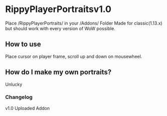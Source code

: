 # RippyPlayerPortraitsv1.0




Place /RippyPlayerPortraits/ in your /Addons/ Folder
Made for classic(1.13.x) but should work with every version of WoW possible.

## How to use

Place cursor on player frame, scroll up and down on mousewheel.

## How do I make my own portraits?
Unlucky

### Changelog
v1.0 Uploaded Addon
